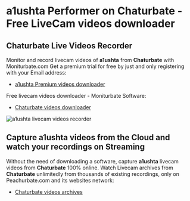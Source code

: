 # a1ushta Performer on Chaturbate - Free LiveCam videos downloader

## Chaturbate Live Videos Recorder

Monitor and record livecam videos of **a1ushta** from **Chaturbate** with Moniturbate.com
Get a premium trial for free by just and only registering with your Email address:
* [a1ushta Premium videos downloader](https://moniturbate.com/request-demo-licence-key.html)

Free livecam videos downloader - Moniturbate Software:
* [Chaturbate videos downloader](https://moniturbate.com/moniturbate-download-software.html)

![a1ushta livecam videos recorder](https://peachurnet.com/templates/moniturbate-software.png)


## Capture a1ushta videos from the Cloud and watch your recordings on Streaming

Without the need of downloading a software, capture **a1ushta** livecam videos from **Chaturbate** 100% online.
Watch Livecam archives from **Chaturbate** unlimitedly from thousands of existing recordings, only on Peachurbate.com and its websites network:
* [Chaturbate videos archives](https://peachurnet.com/)